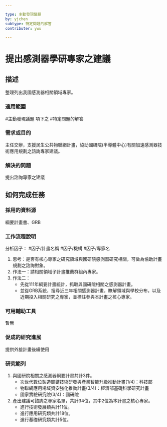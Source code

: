 ```yaml
---

type: 主動發現議題
by: yjchen
subtype: 特定問題的解答
contributer: ywu

---
```


# 提出感測器學研專家之建議

## 描述
整理列出我國感測器相關領域專家。

### 適用範圍
#主動發現議題  項下之 #特定問題的解答 

### 需求或目的
主任交辦，支援民生公共物聯網計畫，協助國研院(半導體中心)有關加速感測器技術應用規劃之諮詢專家建議。

### 解決的問題
提出諮詢專家之建議

## 如何完成任務
### 採用的資料源
綱要計畫書、GRB

### 工作流程說明
分析因子：  #因子/計畫名稱  #因子/機構 #因子/專家名


1. 思考：是否有核心專家之研究領域與國研院感測器研究相關，可做為協助計畫規劃之諮詢對象。
2. 作法一：請相關領域子計畫推薦群組內專家。
3. 作法二：
      - 先從111年綱要計畫統計，抓取與國研院相關之感測器計畫。
      - 並從GRB系統，搜尋近三年相關感測器計畫，瞭解領域與學校分布，以及近期投入相關研究之專家，並標註參與本計畫之核心專家。


### 可用輔助工具
暫無

### 促成的研究進展
提供外接計畫後續使用

### 研究範列
1. 與國研院相關之感測器綱要計畫共計3件。
      - 次世代數位製造關鍵技術研發與產業智能升級推動計畫(1/4)：科技部
      - 物聯網應用場域資安強化推動計畫(3/4)：經濟部基礎科學研究計畫
	  - 國家實驗研究院(3/4)：國研院
2. 產出建議可諮詢之專家名單，共計34位，其中2位為本計畫之核心專家。
      - 進行技術發展類共計11位。
      - 進行應用研究類共計18位。
      - 進行基礎研究類共計5位。
